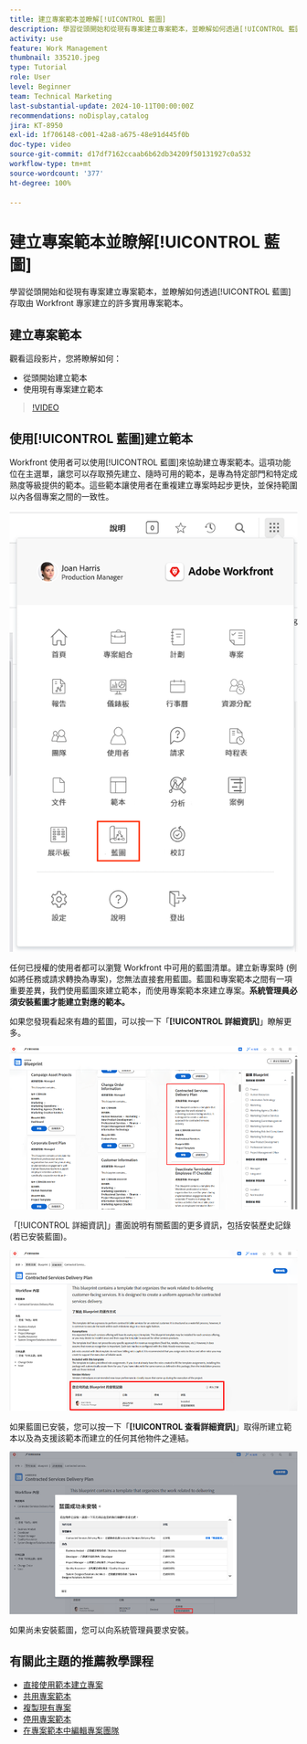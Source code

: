 ```yaml
---
title: 建立專案範本並瞭解[!UICONTROL 藍圖]
description: 學習從頭開始和從現有專案建立專案範本，並瞭解如何透過[!UICONTROL 藍圖]存取由 Workfront 專家建立的許多實用專案範本。
activity: use
feature: Work Management
thumbnail: 335210.jpeg
type: Tutorial
role: User
level: Beginner
team: Technical Marketing
last-substantial-update: 2024-10-11T00:00:00Z
recommendations: noDisplay,catalog
jira: KT-8950
exl-id: 1f706148-c001-42a8-a675-48e91d445f0b
doc-type: video
source-git-commit: d17df7162ccaab6b62db34209f50131927c0a532
workflow-type: tm+mt
source-wordcount: '377'
ht-degree: 100%

---
```


# 建立專案範本並瞭解[!UICONTROL 藍圖]

學習從頭開始和從現有專案建立專案範本，並瞭解如何透過[!UICONTROL 藍圖]存取由 Workfront 專家建立的許多實用專案範本。

## 建立專案範本

觀看這段影片，您將瞭解如何：

* 從頭開始建立範本
* 使用現有專案建立範本

>[!VIDEO](https://video.tv.adobe.com/v/335210/?quality=12&learn=on&enablevpops)

## 使用[!UICONTROL 藍圖]建立範本

Workfront 使用者可以使用[!UICONTROL 藍圖]來協助建立專案範本。這項功能位在主選單，讓您可以存取預先建立、隨時可用的範本，是專為特定部門和特定成熟度等級提供的範本。這些範本讓使用者在重複建立專案時起步更快，並保持範圍以內各個專案之間的一致性。

![主選單中的藍圖](assets/pt-blueprints-01.png)

任何已授權的使用者都可以瀏覽 Workfront 中可用的藍圖清單。建立新專案時 (例如將任務或請求轉換為專案)，您無法直接套用藍圖。藍圖和專案範本之間有一項重要差異，我們使用藍圖來建立範本，而使用專案範本來建立專案。**系統管理員必須安裝藍圖才能建立對應的範本。**

如果您發現看起來有趣的藍圖，可以按一下「**[!UICONTROL 詳細資訊]**」瞭解更多。

![藍圖清單](assets/pt-blueprints-02.png)

「[!UICONTROL 詳細資訊]」畫面說明有關藍圖的更多資訊，包括安裝歷史記錄 (若已安裝藍圖)。

![關於使用藍圖的詳細資訊](assets/pt-blueprints-03.png)

如果藍圖已安裝，您可以按一下「**[!UICONTROL 查看詳細資訊]**」取得所建立範本以及為支援該範本而建立的任何其他物件之連結。

![關於安裝藍圖的詳細資訊](assets/pt-blueprints-04.png)

如果尚未安裝藍圖，您可以向系統管理員要求安裝。

## 有關此主題的推薦教學課程

* [直接使用範本建立專案](/help/manage-work/create-and-manage-project-templates/create-a-project-directly-from-a-template.md)
* [共用專案範本](/help/manage-work/create-and-manage-project-templates/share-a-project-template.md)
* [複製現有專案](/help/manage-work/manage-projects/copy-an-existing-project.md)
* [停用專案範本](/help/manage-work/create-and-manage-project-templates/deactivate-a-project-template.md)
* [在專案範本中編輯專案團隊](/help/manage-work/create-and-manage-project-templates/edit-the-project-team-in-a-project-template.md)

